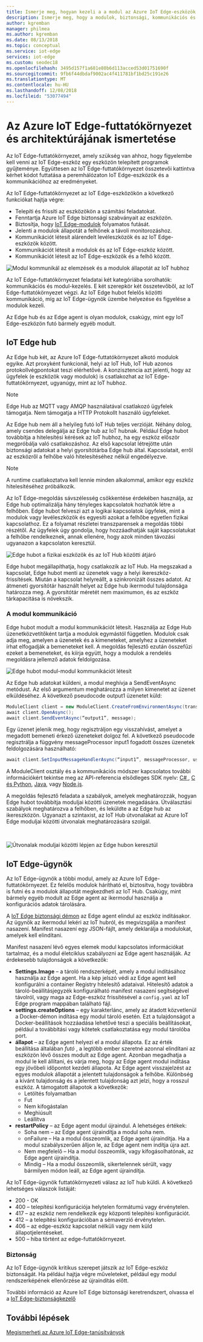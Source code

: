 ```yaml
---
title: Ismerje meg, hogyan kezeli a a modul az Azure IoT Edge-eszközök – |} A Microsoft Docs
description: Ismerje meg, hogy a modulok, biztonsági, kommunikációs és az eszközök reporting kezeli az Azure IoT Edge-futtatókörnyezet
author: kgremban
manager: philmea
ms.author: kgremban
ms.date: 08/13/2018
ms.topic: conceptual
ms.service: iot-edge
services: iot-edge
ms.custom: seodec18
ms.openlocfilehash: 3495d157f1a681e80b6d113acced53d01751690f
ms.sourcegitcommit: 9fb6f44dbdaf9002ac4f411781bf1bd25c191e26
ms.translationtype: MT
ms.contentlocale: hu-HU
ms.lasthandoff: 12/08/2018
ms.locfileid: "53077494"
---
```

# <a name="understand-the-azure-iot-edge-runtime-and-its-architecture"></a>Az Azure IoT Edge-futtatókörnyezet és architektúrájának ismertetése

Az IoT Edge-futtatókörnyezet, amely szükség van ahhoz, hogy figyelembe kell venni az IoT Edge-eszköz egy eszközön telepített programok gyűjteménye. Együttesen az IoT Edge-futtatókörnyezet összetevői kattintva kérhet kódot futtatása a peremhálózaton IoT Edge-eszközök és a kommunikációhoz az eredményeket. 

Az IoT Edge-futtatókörnyezet az IoT Edge-eszközökön a következő funkciókat hajtja végre:

* Telepíti és frissíti az eszközökön a számítási feladatokat.
* Fenntartja Azure IoT Edge biztonsági szabványait az eszközön.
* Biztosítja, hogy [IoT Edge-modulok](iot-edge-modules.md) folyamatos futását.
* Jelenti a modulok állapotát a felhőnek a távoli monitorozáshoz.
* Kommunikációt létesít alárendelt levéleszközök és az IoT Edge-eszközök között.
* Kommunikációt létesít a modulok és az IoT Edge-eszköz között.
* Kommunikációt létesít az IoT Edge-eszközök és a felhő között.

![Modul kommunikál az elemzések és a modulok állapotát az IoT hubhoz](./media/iot-edge-runtime/Pipeline.png)

Az IoT Edge-futtatókörnyezet feladatai két kategóriába sorolhatók: kommunikációs és modul-kezelés. E két szerepkör két összetevőből, az IoT Edge-futtatókörnyezet végzi. Az IoT Edge hubot felelős közötti kommunikáció, míg az IoT Edge-ügynök üzembe helyezése és figyelése a modulok kezeli. 

Az Edge hub és az Edge agent is olyan modulok, csakúgy, mint egy IoT Edge-eszközön futó bármely egyéb modult. 

## <a name="iot-edge-hub"></a>IoT Edge hub

Az Edge hub két, az Azure IoT Edge-futtatókörnyezet alkotó modulok egyike. Azt proxyként funkcionál, helyi az IoT Hub, IoT Hub azonos protokollvégpontokat teszi elérhetővé. A konzisztencia azt jelenti, hogy az ügyfelek (e eszközök vagy modulok) is csatlakozhat az IoT Edge-futtatókörnyezet, ugyanúgy, mint az IoT hubhoz. 

>[!NOTE]
>Edge Hub az MQTT vagy AMQP használatával csatlakozó ügyfelek támogatja. Nem támogatja a HTTP Protokollt használó ügyfeleket. 

Az Edge hub nem áll a helyileg futó IoT Hub teljes verzióját. Néhány dolog, amely csendes delegálja az Edge hub az IoT hubnak. Például Edge hubot továbbítja a hitelesítési kérések az IoT hubhoz, ha egy eszköz először megpróbálja való csatlakozáshoz. Az első kapcsolat létrejötte után biztonsági adatokat a helyi gyorsítótárba Edge hub által. Kapcsolatait, erről az eszközről a felhőbe való hitelesítéséhez nélkül engedélyezve. 

>[!NOTE]
>A runtime csatlakoztatva kell lennie minden alkalommal, amikor egy eszköz hitelesítéséhez próbálkozik.

Az IoT Edge-megoldás sávszélesség csökkentése érdekében használja, az Edge hub optimalizálja hány tényleges kapcsolatok hozhatók létre a felhőben. Edge hubot felveszi azt a logikai kapcsolatok ügyfelek, mint a modulok vagy levéleszközök és egyesíti azokat a felhőbe egyetlen fizikai kapcsolathoz. Ez a folyamat részletei transzparensek a megoldás többi részétől. Az ügyfelek úgy gondolja, hogy hozzáadhatják saját kapcsolatukat a felhőbe rendelkeznek, annak ellenére, hogy azok minden távozási ugyanazon a kapcsolaton keresztül. 

![Edge hubot a fizikai eszközök és az IoT Hub közötti átjáró](./media/iot-edge-runtime/Gateway.png)

Edge hubot megállapíthatja, hogy csatlakozik az IoT Hub. Ha megszakad a kapcsolat, Edge hubot menti az üzenetek vagy a helyi ikereszköz-frissítések. Miután a kapcsolat helyreállt, a szinkronizált összes adatot. Az átmeneti gyorsítótár használt helyet az Edge hub ikermodul tulajdonsága határozza meg. A gyorsítótár méretét nem maximumon, és az eszköz tárkapacitása is növekszik. 

### <a name="module-communication"></a>A modul kommunikáció

Edge hubot modult a modul kommunikációt létesít. Használja az Edge Hub üzenetközvetítőként tartja a modulok egymástól független. Modulok csak adja meg, amelyen a üzenetek és a kimeneteket, amelyhez a üzeneteket írhat elfogadják a bemeneteket kell. A megoldás fejlesztő ezután összefűzi ezeket a bemeneteket, és kiírja együtt, hogy a modulok a rendelés megoldásra jellemző adatok feldolgozása. 

![Edge hubot modul-modul kommunikációt létesít](./media/iot-edge-runtime/module-endpoints.png)

Az Edge hub adatokat küldeni, a modul meghívja a SendEventAsync metódust. Az első argumentum meghatározza a milyen kimenetet az üzenet elküldéséhez. A következő pseudocode output1 üzenetet küld:

   ```csharp
   ModuleClient client = new ModuleClient.CreateFromEnvironmentAsync(transportSettings); 
   await client.OpenAsync(); 
   await client.SendEventAsync(“output1”, message); 
   ```

Egy üzenet jelenik meg, hogy regisztráljon egy visszahívást, amelyet a megadott bemeneti érkező üzeneteket dolgoz fel. A következő pseudocode regisztrálja a függvény messageProcessor input1 fogadott összes üzenetek feldolgozására használható:

   ```csharp
   await client.SetInputMessageHandlerAsync(“input1”, messageProcessor, userContext);
   ```

A ModuleClient osztály és a kommunikációs módszer kapcsolatos további információkért tekintse meg az API-referencia elsődleges SDK nyelv: [ C# ](https://docs.microsoft.com/dotnet/api/microsoft.azure.devices.client.moduleclient?view=azure-dotnet), [C és Python](https://docs.microsoft.com/azure/iot-hub/iot-c-sdk-ref/iothub-module-client-h), [Java](https://docs.microsoft.com/java/api/com.microsoft.azure.sdk.iot.device._module_client?view=azure-java-stable), vagy [Node.js](https://docs.microsoft.com/javascript/api/azure-iot-device/moduleclient?view=azure-node-latest).

A megoldás fejlesztő feladata a szabályok, amelyek meghatározzák, hogyan Edge hubot továbbítja moduljai közötti üzenetek megadására. Útválasztási szabályok meghatározva a felhőben, és leküldte a az Edge hub az ikereszközön. Ugyanazt a szintaxist, az IoT Hub útvonalakat az Azure IoT Edge moduljai közötti útvonalak meghatározására szolgál. 

<!--- For more info on how to declare routes between modules, see []. --->   

![Útvonalak moduljai közötti lépjen az Edge hubon keresztül](./media/iot-edge-runtime/module-endpoints-with-routes.png)

## <a name="iot-edge-agent"></a>IoT Edge-ügynök

Az IoT Edge-ügynök a többi modul, amely az Azure IoT Edge-futtatókörnyezet. Ez felelős modulok hárítható el, biztosítva, hogy továbbra is futni és a modulok állapotát megkezdheti az IoT Hub. Csakúgy, mint bármely egyéb modult az Edge agent az ikermodul használja a konfigurációs adatok tárolására. 

A [IoT Edge biztonsági démon](iot-edge-security-manager.md) az Edge agent elindul az eszköz indításakor. Az ügynök az ikermodul lekéri az IoT hubról, és megvizsgálja a manifest nasazení. Manifest nasazení egy JSON-fájlt, amely deklarálja a modulokat, amelyek kell elindítani. 

Manifest nasazení lévő egyes elemek modul kapcsolatos információkat tartalmaz, és a modul életciklus szabályozni az Edge agent használják. Az érdekesebb tulajdonságok a következők: 

* **Settings.Image** – a tároló rendszerképét, amely a modul indításához használja az Edge agent. Ha a kép jelszó védi az Edge agent kell konfigurálni a container Registry hitelesítő adataival. Hitelesítő adatok a tároló-beállításjegyzék konfigurálható manifest nasazení segítségével távolról, vagy maga az Edge-eszköz frissítésével a `config.yaml` az IoT Edge program mappában található fájl.
* **settings.createOptions** – egy karakterlánc, amely az átadott közvetlenül a Docker-démon indítása egy modul tároló esetén. Ezt a tulajdonságot a Docker-beállítások hozzáadása lehetővé teszi a speciális beállításokat, például a továbbítási vagy kötetek csatlakoztatása egy modul tárolóba port.  
* **állapot** – az Edge agent helyezi el a modul állapota. Ez az érték beállítása általában *futó* , a legtöbb ember szeretné azonnal elindítani az eszközön lévő összes modult az Edge agent. Azonban megadhatja a modul le kell állítani, és várja meg, hogy az Edge agent modul indítása egy jövőbeli időpontot kezdeti állapota. Az Edge agent visszajelzést az egyes modulok állapotát a jelentett tulajdonságok a felhőbe. Különbség a kívánt tulajdonság és a jelentett tulajdonság azt jelzi, hogy a rosszul eszköz. A támogatott állapotok a következők:
   * Letöltés folyamatban
   * Fut
   * Nem kifogástalan
   * Meghiúsult
   * Leállítva
* **restartPolicy** – az Edge agent modul újraindul. A lehetséges értékek:
   * Soha nem – az Edge agent újraindítja a modul soha nem.
   * onFailure – Ha a modul összeomlik, az Edge agent újraindítja. Ha a modul szabályszerűen álljon le, az Edge agent nem indítja újra azt.
   * Nem megfelelő – Ha a modul összeomlik, vagy kifogásolhatónak, az Edge agent újraindítja.
   * Mindig – Ha a modul összeomlik, sikertelennek sérült, vagy bármilyen módon leáll, az Edge agent újraindítja. 

Az IoT Edge-ügynök futtatókörnyezeti válasz az IoT hub küldi. A következő lehetséges válaszok listáját:
  * 200 - OK
  * 400 – telepítési konfigurációja helytelen formátumú vagy érvénytelen.
  * 417 – az eszköz nem rendelkezik egy központi telepítési konfigurációt.
  * 412 – a telepítési konfigurációban a sémaverzió érvénytelen.
  * 406 – az edge-eszköz kapcsolat nélküli vagy nem küld állapotjelentéseket.
  * 500 – hiba történt az edge-futtatókörnyezet.

### <a name="security"></a>Biztonság

Az IoT Edge-ügynök kritikus szerepet játszik az IoT Edge-eszköz biztonságát. Ha például hajtja végre műveleteket, például egy modul rendszerképének ellenőrzése az újraindítás előtt. 

További információ az Azure IoT Edge biztonsági keretrendszert, olvassa el a [IoT Edge-biztonságkezelő](iot-edge-security-manager.md)

## <a name="next-steps"></a>További lépések

[Megismerheti az Azure IoT Edge-tanúsítványok](iot-edge-certs.md)
